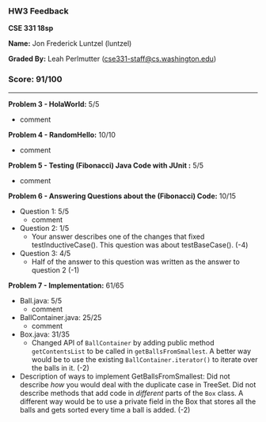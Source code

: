### HW3 Feedback

**CSE 331 18sp**

**Name:** Jon Frederick Luntzel (luntzel)

**Graded By:** Leah Perlmutter (cse331-staff@cs.washington.edu)

### Score: 91/100
---

**Problem 3 - HolaWorld:** 5/5

- comment

**Problem 4 - RandomHello:** 10/10

- comment

**Problem 5 - Testing (Fibonacci) Java Code with JUnit :** 5/5

- comment

**Problem 6 - Answering Questions about the (Fibonacci) Code:** 10/15

- Question 1: 5/5
  - comment
- Question 2: 1/5
  - Your answer describes one of the changes that fixed testInductiveCase(). This question was about testBaseCase(). (-4)
- Question 3: 4/5
  - Half of the answer to this question was written as the answer to question 2 (-1)

**Problem 7 - Implementation:** 61/65

- Ball.java: 5/5
  - comment
- BallContainer.java: 25/25
  - comment
- Box.java: 31/35
  - Changed API of `BallContainer` by adding public method `getContentsList` to be called in `getBallsFromSmallest`. A better way would be to use the existing `BallContainer.iterator()` to iterate over the balls in it. (-2)
- Description of ways to implement GetBallsFromSmallest: Did not describe *how* you would deal with the duplicate case in TreeSet. Did not describe methods that add code in *different* parts of the `Box` class. A different way would be to use a private field in the Box that stores all the balls and gets sorted every time a ball is added. (-2)

